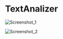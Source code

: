 # TextAnalizer

![Screenshot_1](https://github.com/Sashok9203/TextAnalizer/assets/56803757/9b4ab870-7bde-4b5d-aa81-a1e273b59e77)


![Screenshot_2](https://github.com/Sashok9203/TextAnalizer/assets/56803757/fde05939-bf07-4e59-9dd5-ac9fbe8195b3)
